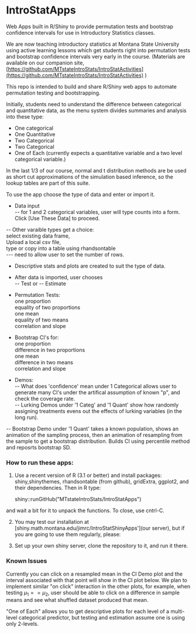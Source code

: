 # IntroStatApps #

Web Apps built in R/Shiny to provide permutation tests and bootstrap confidence intervals for use in Introductory Statistics classes.


We are now teaching introductory statistics at Montana State
University using active learning lessons which get students right
into permutation tests and bootstrap confidence intervals very early
in the course.  (Materials are available on our companion site, [https://github.com/MTstateIntroStats/IntroStatActivities](https://github.com/MTstateIntroStats/IntroStatActivities) )  

This repo is intended to build and share R/Shiny web apps to automate
permutation testing and bootstrapping.  

Initially, students need to understand the difference between categorical and quantitative data, as the menu system divides summaries and analysis into these type:  
  - One categorical  
  - One Quantitative  
  - Two Categorical  
  - Two Categorical  
  - One of Each  (currently expects a quantitative variable and a two level categorical variable.)

In the last 1/3  of our course, normal and t distribution methods are
be used as short cut approximations of the simulation based
inference, so the lookup tables are part of this suite.  

To use the app choose the type of data and enter or import it.

 * Data input  
  -- for 1 and 2 categorical variables, user will type counts into a form.  
      Click [Use These Data] to proceed.  

  -- Other varaible types get a choice:  
     select existing data frame,   
     Upload a local csv file,  
     type or copy into a table using rhandsontable  
       --- need to allow user to set the number of rows.

 * Descriptive stats and plots are created to suit the type of data.

 * After data is imported, user chooses  
  -- Test  or
  -- Estimate  
 
 * Permutation Tests:  
   one proportion  
   equality of two proportions  
   one mean  
   equality of two means  
   correlation and slope  
   
 * Bootstrap CI's for:  
   one proportion  
   difference in two proportions  
   one mean  
   difference in two means  
   correlation and slope  

 *  Demos:  
  -- What does 'confidence' mean under 1 Categorical allows user to generate many CI's under the artifical assumption of known "p", and check the coverage rate.  
  -- Lurking Demos under '1 Categ' and '1 Quant' show how randomly assigning treatments evens out the effects of lurking variables (in the long run).  

  -- Bootstrap Demo under '1 Quant'  takes a known population, shows an animation of the sampling process, then an animation of resampling from the sample to get a bootstrap distribution.  Builds CI using percentile method and reposrts bootstrap SD.  

### How to run these apps:

1)  Use a recent version of R (3.1 or better) and install packages:  
    shiny,shinythemes, rhandsontable (from github), gridExtra, ggplot2, and their dependencies.  Then in R type:

    shiny::runGitHub("MTstateIntroStats/IntroStatApps")  

and wait a bit for it to unpack the functions. To close, use cntrl-C.

2)  You may test our installation at [shiny.math.montana.edu/jimrc/IntroStatShinyApps'](our server), but if you are going to use them regularly, please:

3) Set up your own shiny server, clone the repository to it, and run it there.


### Known Issues  

Currently you can click on a resampled mean in the CI Demo plot and the interval associated with that point will show in the CI plot below. 
We plan to implement similar "on click" interaction in the other plots, for example, when testing $\mu_1 == \mu_2$, user should be able to click on a difference in sample means and see what shuffled dataset produced that mean.  

"One of Each" allows you to get descriptive plots for each level of a multi-level categorical predictor, but testing and estimation assume one is using only  2-levels.    



    